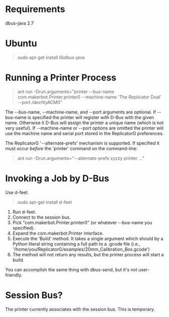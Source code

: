 # Requirements

dbus-java 2.7

# Ubuntu

> sudo apt-get install libdbus-java

# Running a Printer Process

> ant run -Drun.arguments="printer --bus-name com.makerbot.Printer.printer0 --machine-name 'The Replicator Dual' --port /dev/ttyACM0"

The --bus-name, --machine-name, and --port arguments are optional.
If --bus-name is specified the printer will register with D-Bus with the given name.
Otherwise it D-Bus will assign the printer a unique name (which is not very useful).
If --machine-name or --port options are omitted the printer will use the machine name and serial port stored in the ReplicatorG preferences.

The ReplicatorG '--alternate-prefs' mechanism is supported.
If specified it must occur *before* the 'printer' command on the command-line:

> ant run -Drun.arguments="--alternate-prefs xyzzy printer ..."

# Invoking a Job by D-Bus

Use d-feet.

> sudo apt-get install d-feet

1. Run d-feet.
2. Connect to the session bus.
3. Pick "com.makerbot.Printer.printer0" (or whatever --bus-name you specified).
4. Expand the com.makerbot.Printer interface.
5. Execute the 'Build' method. It takes a single argument which should by a Python literal string containing a full path to a .gcode file (i.e., '/home/you/ReplicatorG/examples/20mm_Calibration_Box.gcode')
6. The method will not return any results, but the printer process will start a build.

You can accomplish the same thing with dbus-send, but it's not user-friendly.

# Session Bus?

The printer currently associates with the session bus.
This is temporary.
